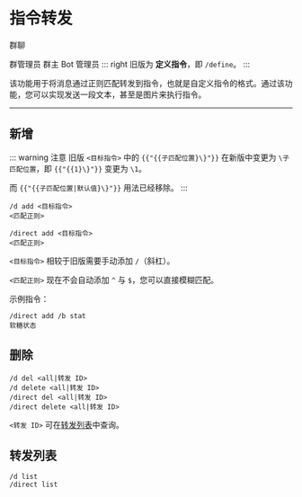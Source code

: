 # 指令转发
<span class="span-group">群聊</span>

<span class="span-admin">群管理员</span>
<span class="span-group">群主</span>
<span class="span-bot-admin">Bot 管理员</span>
::: right
旧版为 **定义指令**，即 `/define`。
:::

该功能用于将消息通过正则匹配转发到指令，也就是自定义指令的格式。通过该功能，您可以实现发送一段文本，甚至是图片来执行指令。

---

## 新增
::: warning 注意
旧版 `<目标指令>` 中的 `{{"{{子匹配位置}\}"}}` 在新版中变更为 `\子匹配位置`，即 `{{"{{1}\}"}}` 变更为 `\1`。

而 `{{"{{子匹配位置|默认值}\}"}}` 用法已经移除。
:::
``` {1,2}
/d add <目标指令>
<匹配正则>

/direct add <目标指令>
<匹配正则>
```
`<目标指令>` 相较于旧版需要手动添加 `/`（斜杠）。

`<匹配正则>` 现在不会自动添加 `^` 与 `$`，您可以直接模糊匹配。

示例指令：
```
/direct add /b stat
软糖状态
```

## 删除
``` {1}
/d del <all|转发 ID>
/d delete <all|转发 ID>
/direct del <all|转发 ID>
/direct delete <all|转发 ID>
```
`<转发 ID>` 可在[转发列表](#转发列表)中查询。

## 转发列表
``` {1}
/d list
/direct list
```